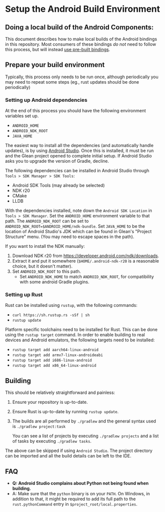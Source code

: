 # Setup the Android Build Environment

## Doing a local build of the Android Components:

This document describes how to make local builds of the Android bindings in this
repository. Most consumers of these bindings *do not* need to follow this
process, but will instead [use pre-built
bindings](../../user/adding-glean-to-your-project.html).

## Prepare your build environment

Typically, this process only needs to be run once, although periodically you
may need to repeat some steps (eg., rust updates should be done periodically)

### Setting up Android dependencies

At the end of this process you should have the following environment variables set up.

- `ANDROID_HOME`
- `ANDROID_NDK_ROOT`
- `JAVA_HOME`

The easiest way to install all the dependencies (and automatically
handle updates), is by using [Android Studio](https://developer.android.com/studio/index.html).
Once this is installed, it must be run and the Glean project opened to complete initial setup.
If Android Studio asks you to upgrade the version of Gradle, decline.

The following dependencies can be installed in Android Studio through `Tools > SDK Manager > SDK Tools`:

- Android SDK Tools (may already be selected)
- NDK r20
- CMake
- LLDB

With the dependencies installed, note down the `Android SDK Location` in `Tools > SDK Manager`.
Set the `ANDROID_HOME` environment variable to that path.
The `ANDROID_NDK_ROOT` can be set to `ANDROID_NDK_ROOT=$ANDROID_HOME/ndk-bundle`.
Set `JAVA_HOME` to be the location of Android Studio's JDK which can be found in Glean's "Project Structure" menu. (You may need to escape spaces in the path).

If you want to install the NDK manually:

1. Download NDK r20 from <https://developer.android.com/ndk/downloads>.
2. Extract it and put it somewhere (`$HOME/.android-ndk-r20` is a reasonable choice, but it doesn't matter).
3. Set `ANDROID_NDK_ROOT` to this path.
    * Set `ANDROID_NDK_HOME` to match `ANDROID_NDK_ROOT`, for compatibility with some android Gradle plugins.

### Setting up Rust

Rust can be installed using `rustup`, with the following commands:

- `curl https://sh.rustup.rs -sSf | sh`
- `rustup update`

Platform specific toolchains need to be installed for Rust. This can be
done using the `rustup target` command. In order to enable building to real
devices and Android emulators, the following targets need to be installed:

- `rustup target add aarch64-linux-android`
- `rustup target add armv7-linux-androideabi`
- `rustup target add i686-linux-android`
- `rustup target add x86_64-linux-android`

## Building

This should be relatively straightforward and painless:

1. Ensure your repository is up-to-date.

2. Ensure Rust is up-to-date by running `rustup update`.

3. The builds are all performed by `./gradlew` and the general syntax used is
   `./gradlew project:task`

   You can see a list of projects by executing `./gradlew projects` and a list
   of tasks by executing `./gradlew tasks`.

The above can be skipped if using `Android Studio`. The project directory can be imported
and all the build details can be left to the IDE.

## FAQ

- **Q: Android Studio complains about Python not being found when building.**
- A: Make sure that the `python` binary is on your `PATH`. On Windows, in addition to that,
it might be required to add its full path to the `rust.pythonCommand` entry in  `$project_root/local.properties`.
